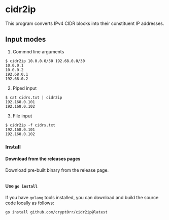 # cidr2ip

This program converts IPv4 CIDR blocks into their constituent IP addresses.

## Input modes

1. Commnd line arguments

```plain
$ cidr2ip 10.0.0.0/30 192.68.0.0/30
10.0.0.1
10.0.0.2
192.68.0.1
192.68.0.2
```

2. Piped input

```plain
$ cat cidrs.txt | cidr2ip
192.168.0.101
192.168.0.102
```

3. File input

```plain
$ cidr2ip -f cidrs.txt
192.168.0.101
192.168.0.102
```

### Install

#### Download from the releases pages

Download pre-built binary from the release page.

```plain

```

#### Use `go install`

If you have `golang` tools installed, you can download and build the source code locally as follows:

```plain
go install github.com/crypt0rr/cidr2ip@latest
```
